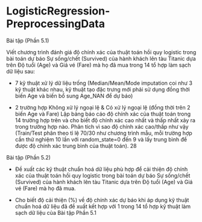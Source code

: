 # LogisticRegression-PreprocessingData
Bài tập (Phần 5.1)

Viết chương trình đánh giá độ chính xác của thuật toán hồi quy logistic trong 
bài toán dự báo Sự sống/chết (Survived) của hành khách lên tàu Titanic dựa 
trên Độ tuổi (Age) và Giá vé (Fare) mà họ đã mua trong 14 tổ hợp làm sạch dữ 
liệu sau:

- 7 kỹ thuật xử lý dữ liệu trống (Median/Mean/Mode imputation coi như 3 kỹ 
thuật khác nhau, kỹ thuật tạo đặc trưng mới phải sử dụng đồng thời biến Age 
và biến bổ sung Age_NAN để dự báo)

- 2 trường hợp Không xử lý ngoại lệ & Có xử lý ngoại lệ (đồng thời trên 2 biến 
Age và Fare)
Lập bảng báo cáo độ chính xác của thuật toán trong 14 trường hợp trên và cho 
biết độ chính xác cao nhất và thấp nhất xảy ra trong trường hợp nào. Phân tích 
vì sao độ chính xác cao/thấp như vậy (Train/Test phân theo tỉ lệ 70/30 như 
chương trình mẫu, mỗi trường hợp cần thử nghiệm 10 lần với random_state=0 
đến 9 và lấy trung bình để được độ chính xác trung bình của thuật toán). 
28

Bài tập (Phần 5.2)

- Đề xuất các kỹ thuật chuẩn hoá dữ liệu phù hợp để cải thiện độ chính xác 
của thuật toán hồi quy logistic trong bài toán dự báo Sự sống/chết (Survived) 
của hành khách lên tàu Titanic dựa trên Độ tuổi (Age) và Giá vé (Fare) mà họ 
đã mua. 

- Cho biết độ cải thiện (%) về độ chính xác dự báo khi áp dụng kỹ thuật chuẩn 
hoá dữ liệu đã đề xuất kết hợp với 1 trong 14 tổ hợp kỹ thuật làm sạch dữ 
liệu của Bài tập Phần 5.1
